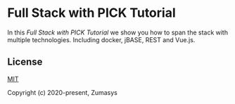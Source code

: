 # Full Stack with PICK Tutorial
In this *Full Stack with PICK Tutorial* we show you how to span the stack with multiple technologies. Including docker, jBASE, REST and Vue.js.  
  
## License
[MIT](https://opensource.org/licenses/MIT)  
  
Copyright (c) 2020-present, Zumasys
